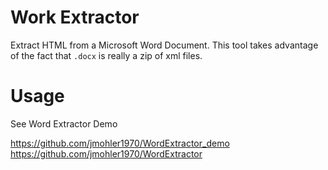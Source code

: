 # Work Extractor
Extract HTML from a Microsoft Word Document. This tool takes advantage of the fact that `.docx` is really a zip of xml files.


# Usage

See Word Extractor Demo


https://github.com/jmohler1970/WordExtractor_demo
https://github.com/jmohler1970/WordExtractor